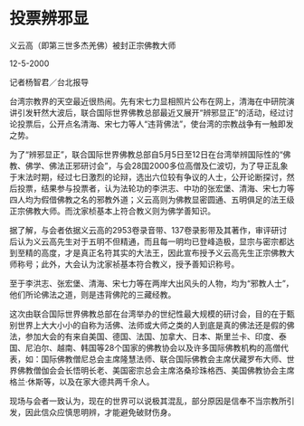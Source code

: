# 投票辨邪显

义云高（即第三世多杰羌佛）被封正宗佛教大师

12-5-2000

记者杨智君／台北报导

台湾宗教界的天空最近很热闹。先有宋七力显相照片公布在网上，清海在中研院演讲引发轩然大波后，联合国际世界佛教总部最近又展开“辨邪显正”的活动，经过讨论投票后，公开点名清海、宋七力等人“违背佛法”，使台湾的宗教战争有一触即发之势。

为了“辨邪显正”，联合国际世界佛教总部自5月5日至12日在台湾举辨国际性的“佛教、佛学、佛法正邪研讨会”，与会28国2000多位高僧及仁波切，为了导正乱象于末法时期，经过七日激烈的论辩，选出六位较有争议的人士，公开论断探讨，然后投票，结果参与投票者，认为法轮功的李洪志、中功的张宏堡、清海、宋七力等四人均为假借佛教之名的邪教外道；义云高则为佛教显密圆通、五明俱足的法王级正宗佛教大师。而沈家桢基本上符合教义则为佛学善知识。

据了解，与会者依据义云高的2953卷录音带、137卷录影带及其著作，审评研讨后认为义云高先生对于五明不但精通，而且每一明均已登峰造极，显宗与密宗都达到至精的高度，才是真正名符其实的大法王，因此宣布授予义云高先生正宗佛教大师称号；此外，大会认为沈家祯基本符合教义，授予善知识称号。

至于李洪志、张宏堡、清海、宋七力等在两岸大出风头的人物，均为“邪教人士”，他们所论佛法之道，则是违背佛陀的三藏经教。

这次由联合国际世界佛教总部在台湾举办的世纪性最大规模的研讨会，目的在于甄别世界上大大小小的自称为活佛、法师或大师之类的人到底是真的佛法还是假的佛法，参加大会的有来自美国、德国、法国、加拿大、日本、斯里兰卡、印度、泰国、尼泊尔、越南、韩国等28个国家的佛教协会以及许多国际佛教机构的高僧代表，如：国际佛教僧尼总会主席隆慧法师、联合国际佛教会主席伏藏罗布大师、世界佛教僧伽会会长悟明长老、美国密宗总会主席洛桑珍珠格西、美国佛教协会主席格兰‧休斯等，以及在家大德共两千余人。

现场与会者一致认为，现在的世界可以说极其混乱，部分原因是信奉不当宗教所引发，因此信众应慎思明辨，才能避免破财伤身。

